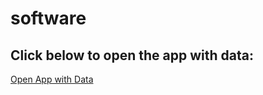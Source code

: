 # software



<!DOCTYPE html>
<html>
<head>
    <meta charset="UTF-8">
    <title>Open Android App with Data</title>
</head>
<body>
    <h2>Click below to open the app with data:</h2>
    <a href="intent://open?message=This_is_a_sample_message_with_100_characters_or_more_for_testing_the_android_intent#Intent;scheme=myapp;package=com.example.myapplication;end">
        Open App with Data
    </a>
</body>
</html>
